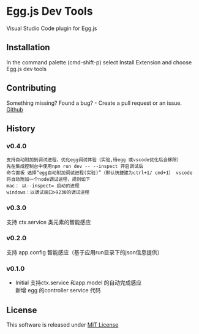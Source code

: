 # Egg.js Dev Tools
Visual Studio Code plugin for Egg.js

## Installation
In the command palette (cmd-shift-p) select Install Extension and choose Egg.js dev tools


## Contributing
Something missing? Found a bug? - Create a pull request or an issue.
[Github](https://github.com/yuzukwok/eggjs-dev-tools)

## History
### v0.4.0
    支持自动附加到调试进程，优化egg调试体验（实验,待egg 或vscode优化后会移除） 
    先在集成控制台中使用npm run dev -- --inspect 开启调试后 
    命令面板 选择“egg自动附加调试进程(实验)”（默认快捷建为ctrl+1/ cmd+1） vscode 将自动附加一个node调试进程，规则如下  
    mac： 以--inspect= 启动的进程  
    windows：以调试端口>9230的调试进程  
### v0.3.0
   支持 ctx.service 类元素的智能感应
### v0.2.0
   支持 app.config 智能感应（基于应用run目录下的json信息提供）
### v0.1.0
- Initial 
   支持ctx.service 和app.model 的自动完成感应  
   新增 egg 的controller service 代码  


## License
This software is released under [MIT License](http://www.opensource.org/licenses/mit-license.php)
